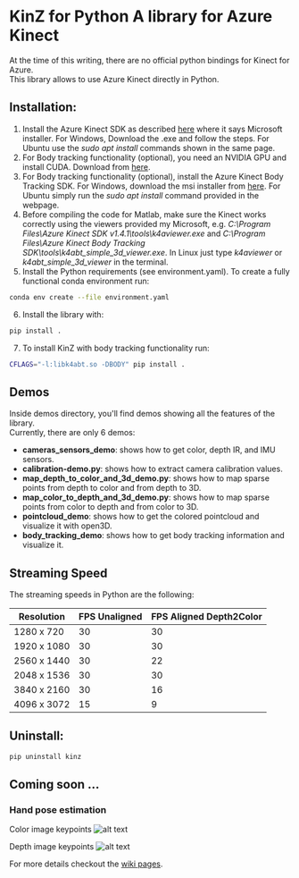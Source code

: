 # KinZ for Python A library for Azure Kinect
At the time of this writing, there are no official python bindings for Kinect for Azure.  
This library allows to use Azure Kinect directly in Python.


## Installation:
1. Install the Azure Kinect SDK as described [here](https://docs.microsoft.com/en-us/azure/kinect-dk/sensor-sdk-download)  where it says Microsoft installer. For Windows, Download the .exe and follow the steps. For Ubuntu use the *sudo apt install* commands shown in the same page.
2. For Body tracking functionality (optional), you need an NVIDIA GPU and install CUDA. Download from [here](https://developer.nvidia.com/cuda-downloads?/).
3. For Body tracking functionality (optional), install the Azure Kinect Body Tracking SDK. For Windows, download the msi installer from [here](https://docs.microsoft.com/en-us/azure/kinect-dk/body-sdk-download). For Ubuntu simply run the *sudo apt install* command provided in the webpage.
4. Before compiling the code for Matlab, make sure the Kinect works correctly using the viewers provided my Microsoft, e.g. *C:\Program Files\Azure Kinect SDK v1.4.1\tools\k4aviewer.exe* and *C:\Program Files\Azure Kinect Body Tracking SDK\tools\k4abt_simple_3d_viewer.exe*. In Linux just type *k4aviewer* or *k4abt_simple_3d_viewer* in the terminal.
5. Install the Python requirements (see environment.yaml).
To create a fully functional conda environment run:
```sh
conda env create --file environment.yaml
```
6. Install the library with:
```sh
pip install .
```
7. To install KinZ with body tracking functionality run:
```sh
CFLAGS="-l:libk4abt.so -DBODY" pip install .
```


## Demos
Inside demos directory, you'll find demos showing all the features of the library.  
Currently, there are only 6 demos:
- **cameras_sensors_demo**: shows how to get color, depth IR, and IMU sensors.
- **calibration-demo.py**: shows how to extract camera calibration values.
- **map_depth_to_color_and_3d_demo.py**: shows how to map sparse points from depth to color and from depth to 3D.
- **map_color_to_depth_and_3d_demo.py**: shows how to map sparse points from color to depth and from color to 3D.
- **pointcloud_demo**: shows how to get the colored pointcloud and visualize it with open3D.
- **body_tracking_demo**: shows how to get body tracking information and visualize it.

## Streaming Speed
The streaming speeds in Python are the following:

| Resolution | FPS Unaligned | FPS Aligned Depth2Color |  
|------------|---------------|-------------------------|  
| 1280 x 720   | 30            | 30                      |  
| 1920 x 1080  | 30            | 30                      |  
| 2560 x 1440  | 30            | 22                      |  
| 2048 x 1536  | 30            | 30                      |  
| 3840 x 2160  | 30            | 16                      |  
| 4096 x 3072  | 15            | 9                       |  


## Uninstall:
```sh
pip uninstall kinz
```

## Coming soon ...
### Hand pose estimation
Color image keypoints 
![alt text](https://github.com/jrterven/KinZ-Python/blob/master/resources/0002-color_vis.jpg "RGB Image keypoints")

Depth image keypoints
![alt text](https://github.com/jrterven/KinZ-Python/blob/master/resources/0002-depth_vis.png "Depth Image keypoints")


For more details checkout the [wiki pages](https://github.com/jrterven/KinZ-Python/wiki). 
